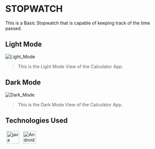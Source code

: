 # STOPWATCH

This is a Basic Stopwatch that is capable of keeping track of the time passed.

## Light Mode

![Light_Mode](https://user-images.githubusercontent.com/113718177/208163983-d78bb5cc-e3b4-45b1-9f1c-f3e18a70de5d.png)

> This is the Light Mode View of the Calculator App.

## Dark Mode

![Dark_Mode](https://user-images.githubusercontent.com/113718177/208163990-854083f9-a087-49c8-ae8a-b710ead10d7a.png)

> This is the Dark Mode View of the Calculator App.

## Technologies Used

<img src="https://user-images.githubusercontent.com/113718177/208169183-adf92ff8-941a-409c-8b38-1c88368205ef.jpg" alt="java" height="40" style="vertical-align:top; margin:4px">    <img src="https://user-images.githubusercontent.com/113718177/208169860-5cd2d9bb-3c1d-4f8f-8f65-f947df6ad9c9.png" alt="Android Studio" height="40" style="vertical-align:top; margin:4px">
